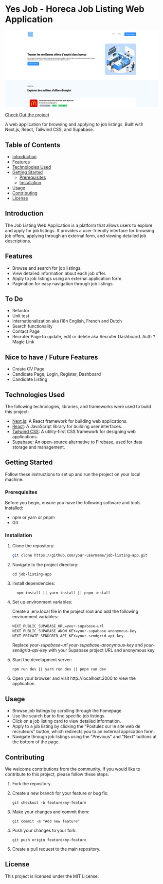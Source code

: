 # Yes Job - Horeca Job Listing Web Application

[![Yes Job - Horeca Job Board](https://github.com/John4E656F/Yes-Job/blob/main/public/images/png/yesjobpreview.png 'Yes Job - Horeca Job Board')](https://yesjob.be/)

[Check Out the project](https://yesjob.be/)

A web application for browsing and applying to job listings. Built with Next.js, React, Tailwind CSS, and Supabase.

## Table of Contents

- [Introduction](#introduction)
- [Features](#features)
- [Technologies Used](#technologies-used)
- [Getting Started](#getting-started)
  - [Prerequisites](#prerequisites)
  - [Installation](#installation)
- [Usage](#usage)
- [Contributing](#contributing)
- [License](#license)

## Introduction

The Job Listing Web Application is a platform that allows users to explore and apply for job listings. It provides a user-friendly interface for browsing job offers, applying through an external form, and viewing detailed job descriptions.

## Features

- Browse and search for job listings.
- View detailed information about each job offer.
- Apply to job listings using an external application form.
- Pagination for easy navigation through job listings.

## To Do

- Refactor
- Unit test
- Internationalization aka i18n English, French and Dutch
- Search functionality
- Contact Page
- Recruter Page to update, edit or delete aka Recruter Dashboard. Auth ?Magic Link

## Nice to have / Future Features

- Create CV Page
- Candidate Page, Login, Register, Dashboard
- Candidate Listing

## Technologies Used

The following technologies, libraries, and frameworks were used to build this project:

- [Next.js](https://nextjs.org/): A React framework for building web applications.
- [React](https://reactjs.org/): A JavaScript library for building user interfaces.
- [Tailwind CSS](https://tailwindcss.com/): A utility-first CSS framework for designing web applications.
- [Supabase](https://supabase.io/): An open-source alternative to Firebase, used for data storage and management.

## Getting Started

Follow these instructions to set up and run the project on your local machine.

### Prerequisites

Before you begin, ensure you have the following software and tools installed:

- npm or yarn or pnpm
- Git

### Installation

1. Clone the repository:

   ```bash
   git clone https://github.com/your-username/job-listing-app.git
   ```

2. Navigate to the project directory:

   ```
   cd job-listing-app
   ```

3. Install dependencies:

   ```
     npm install || yarn install || pnpm install
   ```

4. Set up environment variables:

   Create a .env.local file in the project root and add the following environment variables:

   ```
   NEXT_PUBLIC_SUPABASE_URL=your-supabase-url
   NEXT_PUBLIC_SUPABASE_ANON_KEY=your-supabase-anonymous-key
   NEXT_PRIVATE_SENDGRID_API_KEY=your-sendgrid-api-key
   ```

   Replace <i>your-supabase-url</i> <i>your-supabase-anonymous-key</i> and <i>your-sendgrid-api-key</i> with your Supabase project URL and anonymous key.

5. Start the development server:

   ```
   npm run dev || yarn run dev || pnpm run dev
   ```

6. Open your browser and visit http://localhost:3000 to view the application.

## Usage

- Browse job listings by scrolling through the homepage.
- Use the search bar to find specific job listings.
- Click on a job listing card to view detailed information.
- Apply to a job listing by clicking the "Postulez sur le site web de recruteurs" button, which redirects you to an external application form.
- Navigate through job listings using the "Previous" and "Next" buttons at the bottom of the page.

## Contributing

We welcome contributions from the community. If you would like to contribute to this project, please follow these steps:

1. Fork the repository.

2. Create a new branch for your feature or bug fix:

   ```
   git checkout -b feature/my-feature
   ```

3. Make your changes and commit them:

   ```
   git commit -m "Add new feature"
   ```

4. Push your changes to your fork:

   ```
   git push origin feature/my-feature
   ```

5. Create a pull request to the main repository.

## License

This project is licensed under the MIT License.
